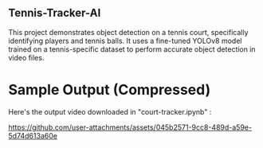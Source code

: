 
## Tennis-Tracker-AI

This project demonstrates object detection on a tennis court, specifically identifying players and tennis balls. It uses a fine-tuned YOLOv8 model trained on a tennis-specific dataset to perform accurate object detection in video files.

  # Sample Output (Compressed) 
Here's the output video downloaded in "court-tracker.ipynb" : 


https://github.com/user-attachments/assets/045b2571-9cc8-489d-a59e-5d74d613a60e







    

